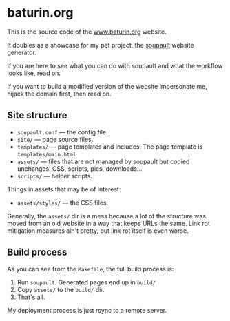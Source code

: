 baturin.org
===========

This is the source code of the www.baturin.org website.

It doubles as a showcase for my pet project, the [soupault](https://baturin.org/projects/soupault)
website generator.

If you are here to see what you can do with soupault and what the workflow looks like, read on.

If you want to build a modified version of the website impersonate me, hijack the domain first, then read on.

## Site structure

* `soupault.conf` — the config file.
* `site/` — page source files.
* `templates/` — page templates and includes. The page template is `templates/main.html`
* `assets/` — files that are not managed by soupault but copied unchanges. CSS, scripts, pics, downloads...
* `scripts/` — helper scripts.

Things in assets that may be of interest:

* `assets/styles/` — the CSS files.

Generally, the `assets/` dir is a mess because a lot of the structure was moved from an old website
in a way that keeps URLs the same. Link rot mitigation measures ain't pretty, but link rot itself
is even worse.

## Build process

As you can see from the `Makefile`, the full build process is:

1. Run `soupault`. Generated pages end up in `build/`
2. Copy `assets/` to the `build/` dir.
3. That's all.

My deployment process is just rsync to a remote server.



